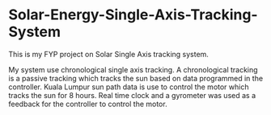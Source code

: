 # Solar-Energy-Single-Axis-Tracking-System
This is my FYP project on Solar Single Axis tracking system.

My system use chronological single axis tracking. A chronological tracking is a passive tracking which tracks the sun based on data programmed in the controller.
Kuala Lumpur sun path data is use to control the motor which tracks the sun for 8 hours.
Real time clock and a gyrometer was used as a feedback for the controller to control the motor.
